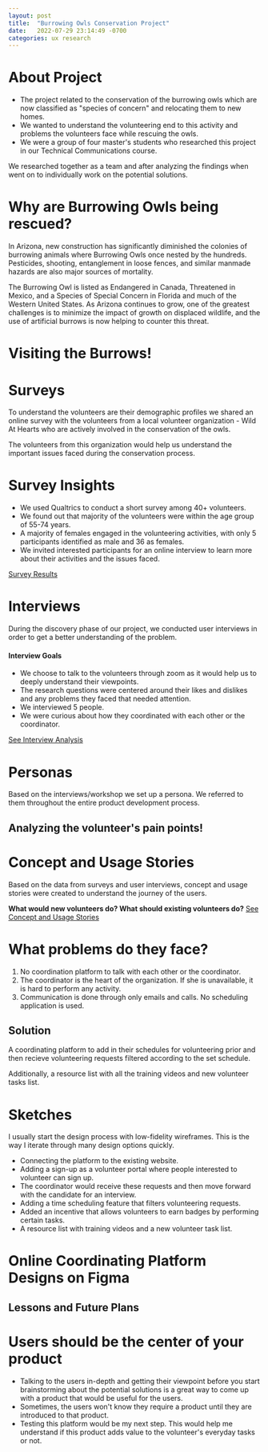 ```yaml
---
layout: post
title:  "Burrowing Owls Conservation Project"
date:   2022-07-29 23:14:49 -0700
categories: ux research
---
```


# About Project
- The project related to the conservation of the burrowing owls which are now classified as "species of concern" and relocating them to new homes.
- We wanted to understand the volunteering end to this activity and problems the volunteers face while rescuing the owls.
- We were a group of four master's students who researched this project in our Technical Communications course.

We researched together as a team and after analyzing the findings when went on to individually work on the potential solutions.

# Why are Burrowing Owls being rescued?
In Arizona, new construction has significantly diminished the colonies of burrowing animals where Burrowing Owls once nested by the hundreds. Pesticides, shooting, entanglement in loose fences, and similar manmade hazards are also major sources of mortality.

The Burrowing Owl is listed as Endangered in Canada, Threatened in Mexico, and a Species of Special Concern in Florida and much of the Western United States. As Arizona continues to grow, one of the greatest challenges is to minimize the impact of growth on displaced wildlife, and the use of artificial burrows is now helping to counter this threat.

# Visiting the Burrows!

# Surveys
To understand the volunteers are their demographic profiles we shared an online survey with the volunteers from a local volunteer organization - Wild At Hearts who are actively involved in the conservation of the owls.

The volunteers from this organization would help us understand the important issues faced during the conservation process.

# Survey Insights
- We used Qualtrics to conduct a short survey among 40+ volunteers.
- We found out that majority of the volunteers were within the age group of 55-74 years.
- A majority of females engaged in the volunteering activities, with only 5 participants identified as male and 36 as females.
- We invited interested participants for an online interview to learn more about their activities and the issues faced.

[Survey Results](https://docs.google.com/document/d/1VUm-XrXpO6rM70zvs_z9ALkbp0-NK2BF/edit?usp=sharing&ouid=113887661506997209461&rtpof=true&sd=true)

# Interviews
During the discovery phase of our project, we conducted user interviews in order to get a better understanding of the problem.
#### Interview Goals
- We choose to talk to the volunteers through zoom as it would help us to deeply understand their viewpoints.
- The research questions were centered around their likes and dislikes and any problems they faced that needed attention.
- We interviewed 5 people.
- We were curious about how they coordinated with each other or the coordinator.

[See Interview Analysis](https://miro.com/app/board/uXjVOFwbAj0=/?userEmail=hkbains@asu.edu&track=true&utm_source=notification&utm_medium=email&utm_campaign=request-for-access&utm_content=board-link)

# Personas
Based on the interviews/workshop we set up a persona. We referred to them throughout the entire product development process.

## Analyzing the volunteer's pain points!

# Concept and Usage Stories
Based on the data from surveys and user interviews, concept and usage stories were created to understand the journey of the users.

**What would new volunteers do? What should existing volunteers do?**
[See Concept and Usage Stories](https://docs.google.com/document/d/1V30WIQ2UbEOdwjAWAmIqeywnZao5KAuw/edit?usp=sharing&ouid=113887661506997209461&rtpof=true&sd=true)

# What problems do they face?
1. No coordination platform to talk with each other or the coordinator.
2. The coordinator is the heart of the organization. If she is unavailable, it is hard to perform any activity.
3. Communication is done through only emails and calls. No scheduling application is used.

## Solution
A coordinating platform to add in their schedules for volunteering prior and then recieve volunteering requests filtered according to the set schedule.

Additionally, a resource list with all the training videos and new volunteer tasks list.

# Sketches
I usually start the design process with low-fidelity wireframes. This is the way I iterate through many design options quickly.
- Connecting the platform to the existing website.
- Adding a sign-up as a volunteer portal where people interested to volunteer can sign up.
- The coordinator would receive these requests and then move forward with the candidate for an interview.
- Adding a time scheduling feature that filters volunteering requests.
- Added an incentive that allows volunteers to earn badges by performing certain tasks.
- A resource list with training videos and a new volunteer task list.

# Online Coordinating Platform Designs on Figma

## Lessons and Future Plans
# Users should be the center of your product
- Talking to the users in-depth and getting their viewpoint before you start brainstorming about the potential solutions is a great way to come up with a product that would be useful for the users.
- Sometimes, the users won't know they require a product until they are introduced to that product.
- Testing this platform would be my next step. This would help me understand if this product adds value to the volunteer's everyday tasks or not.
